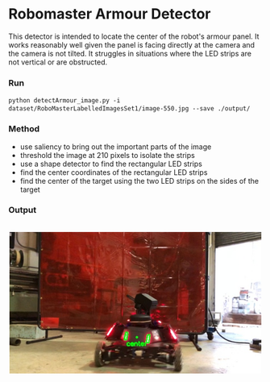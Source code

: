 # Robomaster Armour Detector
This detector is intended to locate the center of the robot's armour panel. It works reasonably well given the panel is facing directly at the camera and the camera is not tilted. It struggles in situations where the LED strips are not vertical or are obstructed.

### Run 
```
python detectArmour_image.py -i dataset/RoboMasterLabelledImagesSet1/image-550.jpg --save ./output/
```

### Method

- use saliency to bring out the important parts of the image
- threshold the image at 210 pixels to isolate the strips
- use a shape detector to find the rectangular LED strips
- find the center coordinates of the rectangular LED strips
- find the center of the target using the two LED strips on the sides of the target


### Output
<p align="center">
  <br>
  <img src="target.jpg" width="500">
</p>